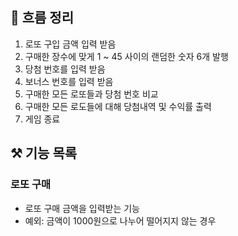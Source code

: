 ## 🎯 흐름 정리
1. 로또 구입 금액 입력 받음 
2. 구매한 장수에 맞게 1 ~ 45 사이의 랜덤한 숫자 6개 발행
3. 당첨 번호를 입력 받음
4. 보너스 번호를 입력 받음
5. 구매한 모든 로또들과 당첨 번호 비교 
6. 구매한 모든 로도들에 대해 당첨내역 및 수익률 출력 
7. 게임 종료 

## ⚒️ 기능 목록
### 로또 구매
- 로또 구매 금액을 입력받는 기능
- 예외: 금액이 1000원으로 나누어 떨어지지 않는 경우 